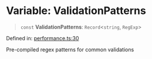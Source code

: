 # Variable: ValidationPatterns

> `const` **ValidationPatterns**: `Record`\<`string`, `RegExp`\>

Defined in: [performance.ts:30](https://github.com/Nick2bad4u/dnsValidator/blob/main/src/performance.ts#L30)

Pre-compiled regex patterns for common validations

